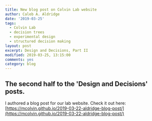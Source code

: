 ```yaml
---
title: New blog post on Colvin Lab website
author: Caleb A. Aldridge
date: '2019-03-25'
tags:
  - Colvin Lab
  - decision trees
  - experimental design
  - structured decision making
layout: post
excerpt: Design and Decisions, Part II
modified: 2019-03-25, 13:15:00
comments: yes
category: blog
---
```


## The second half to the 'Design and Decisions' posts.

I authored a blog post for our lab website. Check it out here: [https://mcolvin.github.io/2019-03-22-aldridge-blog-post/](https://mcolvin.github.io/2019-03-22-aldridge-blog-post/)
